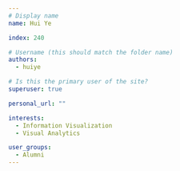 ```yaml
---
# Display name
name: Hui Ye

index: 240

# Username (this should match the folder name)
authors:
  - huiye

# Is this the primary user of the site?
superuser: true

personal_url: ""

interests:
  - Information Visualization
  - Visual Analytics

user_groups:
  - Alumni
---
```

